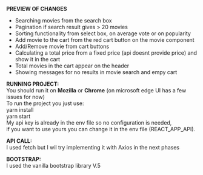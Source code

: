 **PREVIEW OF CHANGES**
- Searching movies from the search box
- Pagination if search result gives > 20 movies
- Sorting functionality from select box, on average vote or on popularity
- Add movie to the cart from the red cart button on the movie component
- Add/Remove movie from cart buttons
- Calculating a total price from a fixed price (api doesnt provide price) and show it in the cart
- Total movies in the cart appear on the header
- Showing messages for no results in movie search and empy cart


**RUNNING PROJECT:**<br>
You should run it on **Mozilla** or **Chrome**  (on microsoft edge UI has a few issues for now)<br>
To run the project you just use: <br>
yarn install <br>
yarn start <br>
My api key is already in the env file so no configuration is needed,<br>
if you want to use yours you can change it in the env file (REACT_APP_API).


**API CALL:**<br>
I used fetch but I wil try implementing it with Axios in the next phases

**BOOTSTRAP:**<br>
I used the vanilla bootstrap library V.5
